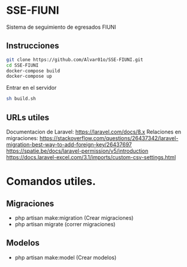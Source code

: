 # SSE-FIUNI
Sistema de seguimiento de egresados FIUNI


## Instrucciones
```sh
git clone https://github.com/Alvar01o/SSE-FIUNI.git
cd SSE-FIUNI
docker-compose build
docker-compose up
```
Entrar en el servidor 

```sh
sh build.sh
```

## URLs utiles 
Documentacion de Laravel: https://laravel.com/docs/8.x
Relaciones en migraciones: https://stackoverflow.com/questions/26437342/laravel-migration-best-way-to-add-foreign-key/26437697
<https://spatie.be/docs/laravel-permission/v5/introduction>
<https://docs.laravel-excel.com/3.1/imports/custom-csv-settings.html>
# Comandos utiles.

## Migraciones
 - php artisan make:migration <migrationName> (Crear migraciones)
 - php artisan migrate (correr migraciones)

## Modelos
 - php artisan make:model <ModelName> (Crear modelos)   